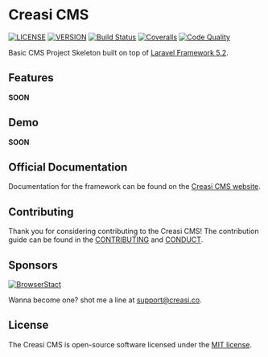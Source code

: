 # Creasi CMS

[![LICENSE](https://img.shields.io/packagist/l/creasico/cms.svg?style=flat-square)](LICENSE.md)
[![VERSION](https://img.shields.io/packagist/v/creasico/cms.svg?style=flat-square)](https://github.com/creasico/cms/releases)
[![Build Status](https://img.shields.io/travis/creasico/cms/master.svg?style=flat-square)](https://travis-ci.org/creasico/cms)
[![Coveralls](https://img.shields.io/coveralls/creasico/cms/master.svg?style=flat-square)](https://coveralls.io/github/creasico/cms)
[![Code Quality](https://img.shields.io/sensiolabs/i/e596b778-1f73-4a75-9012-8372322551f1.svg?style=flat-square)](https://insight.sensiolabs.com/projects/e596b778-1f73-4a75-9012-8372322551f1)

Basic CMS Project Skeleton built on top of [Laravel Framework 5.2](http://laravel.com).

## Features

**SOON**

## Demo

**SOON**

## Official Documentation

Documentation for the framework can be found on the [Creasi CMS website](wiki).

## Contributing

Thank you for considering contributing to the Creasi CMS! The contribution guide can be found in the [CONTRIBUTING](CONTRIBUTING.md) and [CONDUCT](CONDUCT.md).

## Sponsors

[![BrowserStact](https://www.browserstack.com/images/mail/browserstack-logo-footer.png)](http://browserstack.com)

Wanna become one? shot me a line at [support@creasi.co](mailto:support@creasi.co).

## License

The Creasi CMS is open-source software licensed under the [MIT license](LICENSE.md).